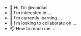- 👋 Hi, I’m @vinidias
- 👀 I’m interested in ...
- 🌱 I’m currently learning ...
- 💞️ I’m looking to collaborate on ...
- 📫 How to reach me ...

<!---
vinidias/vinidias is a ✨ special ✨ repository because its `README.md` (this file) appears on your GitHub profile.
You can click the Preview link to take a look at your changes.
--->
